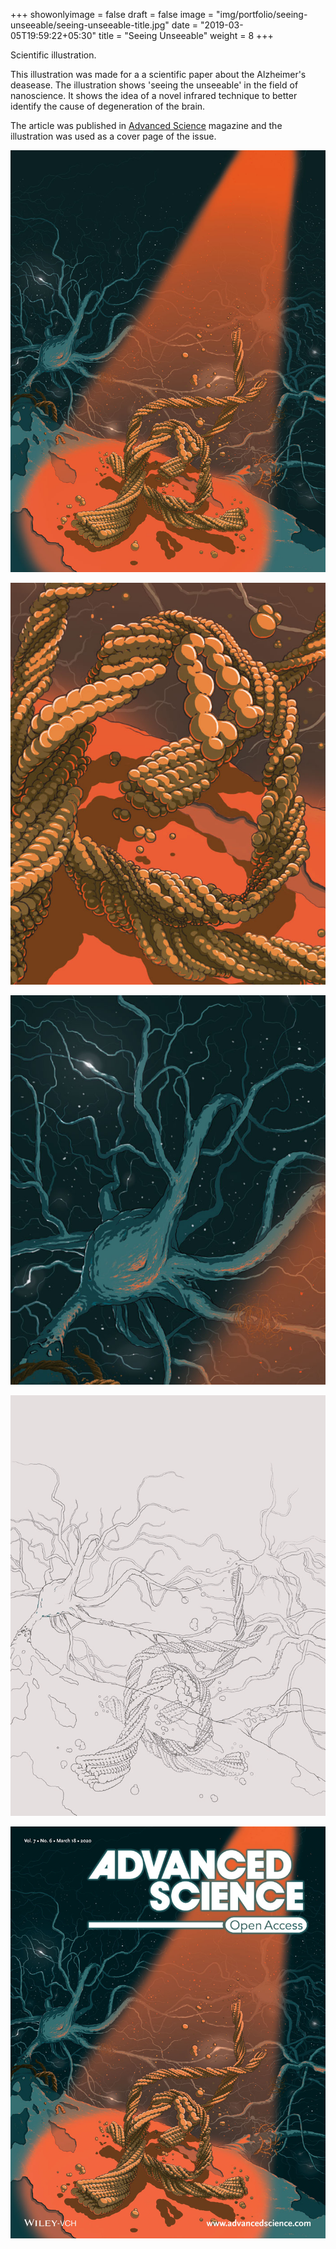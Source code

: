 +++
showonlyimage = false
draft = false
image = "img/portfolio/seeing-unseeable/seeing-unseeable-title.jpg"
date = "2019-03-05T19:59:22+05:30"
title = "Seeing Unseeable"
weight = 8
+++

Scientific illustration.
<!--more-->

This illustration was made for a a scientific paper about the Alzheimer's deasease. The illustration shows 'seeing the unseeable' in the field of nanoscience. It shows the idea of a novel infrared technique to better identify the cause of degeneration of the brain.

The article was published in [Advanced Science](https://onlinelibrary.wiley.com/doi/10.1002/advs.202070030) magazine and the illustration was used as a cover page of the issue.


![Seeing-Unseeable](/img/portfolio/seeing-unseeable/seeing-unseeable.jpg)

![Seeing-Unseeable](/img/portfolio/seeing-unseeable/seeing-unseeable-title.jpg)

![Seeing-Unseeable](/img/portfolio/seeing-unseeable/seeing-unseeable-02.jpg)

![Seeing-Unseeable](/img/portfolio/seeing-unseeable/seeing-unseeable-process.gif)

![Seeing-Unseeable](/img/portfolio/seeing-unseeable/seeing-unseeable-cover-page.jpg)